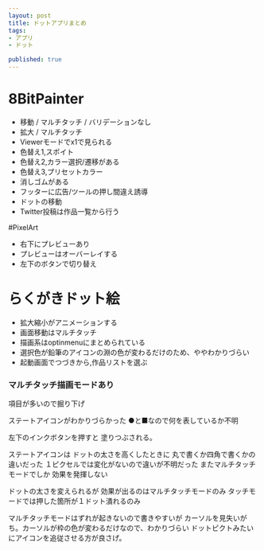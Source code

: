 ```yaml
---
layout: post
title: ドットアプリまとめ
tags:
- アプリ
- ドット

published: true
---
```


# 8BitPainter

- 移動 / マルチタッチ / バリデーションなし
- 拡大 / マルチタッチ
- Viewerモードでx1で見られる
- 色替え1,スポイト
- 色替え2,カラー選択/遷移がある
- 色替え3,プリセットカラー
- 消しゴムがある
- フッターに広告/ツールの押し間違え誘導
- ドットの移動
- Twitter投稿は作品一覧から行う

#PixelArt

- 右下にプレビューあり
- プレビューはオーバーレイする
- 左下のボタンで切り替え


# らくがきドット絵

- 拡大縮小がアニメーションする
- 画面移動はマルチタッチ
- 描画系はoptinmenuにまとめられている
- 選択色が鉛筆のアイコンの淵の色が変わるだけのため、ややわかりづらい
- 起動画面でつづきから,作品リストを選ぶ

### マルチタッチ描画モードあり

項目が多いので掘り下げ

ステートアイコンがわかりづらかった
●と■なので何を表しているか不明

左下のインクボタンを押すと
塗りつぶされる。

ステートアイコンは
ドットの太さを高くしたときに
丸で書くか四角で書くかの違いだった
１ピクセルでは変化がないので違いが不明だった
またマルチタッチモードでしか
効果を発揮しない

ドットの太さを変えられるが
効果が出るのはマルチタッチモードのみ
タッチモードでは押した箇所が１ドット潰れるのみ

マルチタッチモードはずれが起きないので書きやすいが
カーソルを見失いがち。カーソルが枠の色が変わるだけなので、わかりづらい
ドットピクトみたいにアイコンを追従させる方が良さげ。








